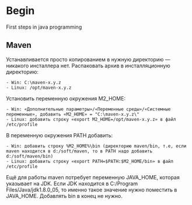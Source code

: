 # Begin
First steps in java programming 

## Maven
  Устанавливается просто копированием в нужную директорию — никакого инсталлера нет. Распаковать архив в инсталляционную директорию:
  
    - Win: C:\maven-x.y.z
    - Linux: /opt/maven-x.y.z

  Установить переменную окружения M2_HOME:
  
    - Win: «Дополнительные параметры»/«Переменные среды»/«Системные переменные», добавить «M2_HOME» = "C:\maven-x.y.z\"
    - Linux: добавить строку «export M2_HOME=/opt/maven-x.y.z» в файл /etc/profile
  
  В переменную окружения PATH добавить:
  
    - Win: добавить строку %M2_HOME%\bin (директорию maven/bin, т.е, если maven находится в d:/soft/maven, то в PATH надо добавить d:/soft/maven/bin)
    - Linux: добавить строку «export PATH=$PATH:$M2_HOME/bin» в файл /etc/profile
 
 Ещё для работы maven потребует переменную JAVA_HOME, которая указывает на JDK. Если JDK находится в C:/Program Files/Java/jdk1.8.0_05, то именно такое значение нужно поместить в JAVA_HOME. Добавлять bin в конец не нужно.

